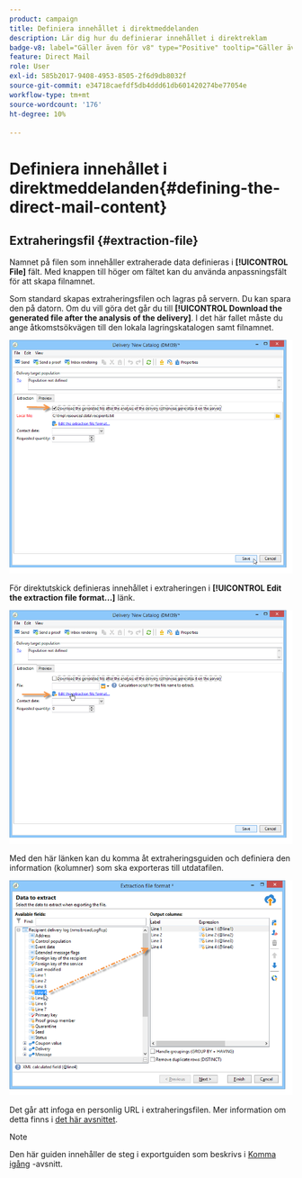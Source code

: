 ```yaml
---
product: campaign
title: Definiera innehållet i direktmeddelanden
description: Lär dig hur du definierar innehållet i direktreklam
badge-v8: label="Gäller även för v8" type="Positive" tooltip="Gäller även Campaign v8"
feature: Direct Mail
role: User
exl-id: 585b2017-9408-4953-8505-2f6d9db8032f
source-git-commit: e34718caefdf5db4ddd61db601420274be77054e
workflow-type: tm+mt
source-wordcount: '176'
ht-degree: 10%

---
```


# Definiera innehållet i direktmeddelanden{#defining-the-direct-mail-content}

## Extraheringsfil {#extraction-file}

Namnet på filen som innehåller extraherade data definieras i **[!UICONTROL File]** fält. Med knappen till höger om fältet kan du använda anpassningsfält för att skapa filnamnet.

Som standard skapas extraheringsfilen och lagras på servern. Du kan spara den på datorn. Om du vill göra det går du till **[!UICONTROL Download the generated file after the analysis of the delivery]**. I det här fallet måste du ange åtkomstsökvägen till den lokala lagringskatalogen samt filnamnet.

![](assets/s_ncs_user_mail_delivery_local_file.png)

För direktutskick definieras innehållet i extraheringen i **[!UICONTROL Edit the extraction file format...]** länk.

![](assets/s_ncs_user_mail_delivery_format_link.png)

Med den här länken kan du komma åt extraheringsguiden och definiera den information (kolumner) som ska exporteras till utdatafilen.

![](assets/s_ncs_user_mail_delivery_format_wz.png)

Det går att infoga en personlig URL i extraheringsfilen. Mer information om detta finns i [det här avsnittet](../../web/using/publishing-a-web-form.md).

>[!NOTE]
>
>Den här guiden innehåller de steg i exportguiden som beskrivs i [Komma igång](../../platform/using/executing-export-jobs.md) -avsnitt.
